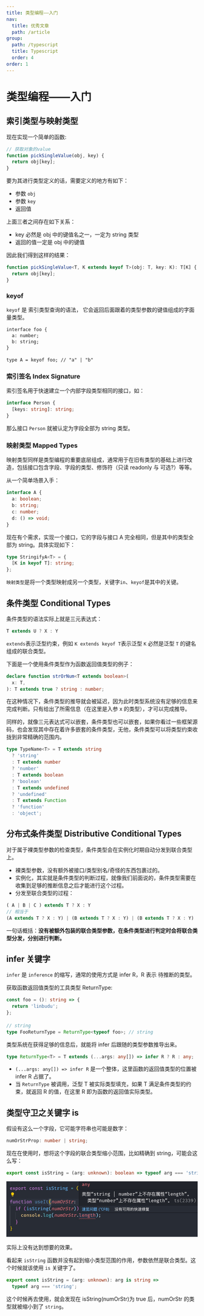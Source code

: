 ```yaml
---
title: 类型编程——入门
nav:
  title: 优秀文章
  path: /article
group:
  path: /typescript
  title: Typescript
  order: 4
order: 1
---
```


# 类型编程——入门

## 索引类型与映射类型

现在实现一个简单的函数:

```js
// 获取对象的value
function pickSingleValue(obj, key) {
  return obj[key];
}
```

要为其进行类型定义的话，需要定义的地方有如下：

- 参数 `obj`
- 参数 `key`
- 返回值

上面三者之间存在如下关系：

- key 必然是 obj 中的键值名之一，一定为 string 类型
- 返回的值一定是 obj 中的键值

因此我们得到这样的结果：

```ts
function pickSingleValue<T, K extends keyof T>(obj: T, key: K): T[K] {
  return obj[key];
}
```

### keyof

`keyof` 是 索引类型查询的语法， 它会返回后面跟着的类型参数的键值组成的字面量类型。

```
interface foo {
  a: number;
  b: string;
}

type A = keyof foo; // "a" | "b"
```

### 索引签名 Index Signature

索引签名用于快速建立一个内部字段类型相同的接口，如：

```ts
interface Person {
  [keys: string]: string;
}
```

那么接口 `Person` 就被认定为字段全部为 string 类型。

### 映射类型 Mapped Types

映射类型同样是类型编程的重要底层组成，通常用于在旧有类型的基础上进行改造，包括接口包含字段、字段的类型、修饰符（只读 readonly 与 可选?）等等。

从一个简单场景入手：

```ts
interface A {
  a: boolean;
  b: string;
  c: number;
  d: () => void;
}
```

现在有个需求，实现一个接口，它的字段与接口 A 完全相同，但是其中的类型全部为 string。具体实现如下：

```ts
type StringifyA<T> = {
  [K in keyof T]: string;
};
```

`映射类型`是将一个类型映射成另一个类型，关键字`in`、`keyof`是其中的关键。

## 条件类型 Conditional Types

条件类型的语法实际上就是三元表达式：

```ts
T extends U ? X : Y
```

`extends`表示泛型约束，例如 `K extends keyof T`表示泛型 `K` 必然是泛型 `T` 的键名组成的联合类型。

下面是一个使用条件类型作为函数返回值类型的例子：

```ts
declare function strOrNum<T extends boolean>(
  x: T,
): T extends true ? string : number;
```

在这种情况下，条件类型的推导就会被延迟，因为此时类型系统没有足够的信息来完成判断。只有给出了所需信息（在这里是入参 x 的类型），才可以完成推导。

同样的，就像三元表达式可以嵌套，条件类型也可以嵌套，如果你看过一些框架源码，也会发现其中存在着许多嵌套的条件类型，无他，条件类型可以将类型约束收拢到非常精确的范围内。

```ts
type TypeName<T> = T extends string
  ? 'string'
  : T extends number
  ? 'number'
  : T extends boolean
  ? 'boolean'
  : T extends undefined
  ? 'undefined'
  : T extends Function
  ? 'function'
  : 'object';
```

## 分布式条件类型 Distributive Conditional Types

对于属于裸类型参数的检查类型，条件类型会在实例化时期自动分发到联合类型上。

- 裸类型参数，没有额外被接口/类型别名/奇怪的东西包裹过的。
- 实例化，其实就是条件类型的判断过程，就像我们前面说的，条件类型需要在收集到足够的推断信息之后才能进行这个过程。
- 分发至联合类型的过程：

```ts
( A | B | C ) extends T ? X : Y
// 相当于
(A extends T ? X : Y) | (B extends T ? X : Y) | (B extends T ? X : Y)
```

一句话概括：**没有被额外包装的联合类型参数，在条件类型进行判定时会将联合类型分发，分别进行判断。**

## infer 关键字

`infer` 是 `inference` 的缩写，通常的使用方式是 infer R，R 表示 待推断的类型。

获取函数返回值类型的工具类型 ReturnType:

```ts
const foo = (): string => {
  return 'linbudu';
};

// string
type FooReturnType = ReturnType<typeof foo>; // string
```

类型系统在获得足够的信息后，就能将 infer 后跟随的类型参数推导出来。

```ts
type ReturnType<T> = T extends (...args: any[]) => infer R ? R : any;
```

- `(...args: any[]) => infer R` 是一个整体，这里函数的返回值类型的位置被 infer R 占据了。
- 当 `ReturnType` 被调用，泛型 T 被实际类型填充，如果 T 满足条件类型的约束，就返回 R 的值，在这里 R 即为函数的返回值实际类型。

## 类型守卫之关键字 is

假设有这么一个字段，它可能字符串也可能是数字：

```ts
numOrStrProp: number | string;
```

现在在使用时，想将这个字段的联合类型缩小范围，比如精确到 string，可能会这么写：

```ts
export const isString = (arg: unknown): boolean => typeof arg === 'string';
```

<img src="./image/three.png" />

实际上没有达到想要的效果。

看起来 `isString` 函数并没有起到缩小类型范围的作用，参数依然是联合类型。这个时候就该使用 `is` 关键字了。

```ts
export const isString = (arg: unknown): arg is string =>
  typeof arg === 'string';
```

这个时候再去使用，就会发现在 isString(numOrStr)为 true 后，numOrStr 的类型就被缩小到了 `string`。
